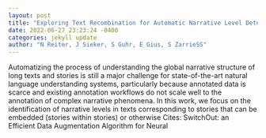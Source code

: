 ```yaml
--- 
layout: post 
title: "Exploring Text Recombination for Automatic Narrative Level Detection" 
date: 2022-06-27 23:23:24 -0400 
categories: jekyll update 
author: "N Reiter, J Sieker, S Guhr, E Gius, S ZarrieSS" 
--- 
```

Automatizing the process of understanding the global narrative structure of long texts and stories is still a major challenge for state-of-the-art natural language understanding systems, particularly because annotated data is scarce and existing annotation workflows do not scale well to the annotation of complex narrative phenomena. In this work, we focus on the identification of narrative levels in texts corresponding to stories that can be embedded (stories within stories) or otherwise Cites: SwitchOut: an Efficient Data Augmentation Algorithm for Neural